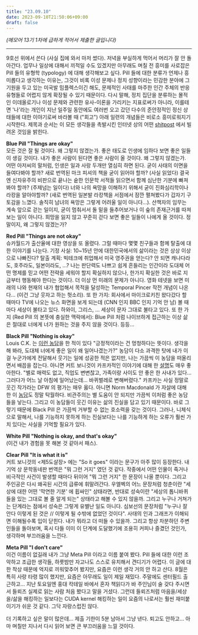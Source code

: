 ```yaml
---
title: "23.09.10"
date: 2023-09-10T21:50:06+09:00
draft: false
---
```


*(메모어 13기 1차에 급하게 적어서 제출한 글입니다)*

---

9호선 위에서 쓴다 (사실 집에 와서 마저 썼다). 저녁을 부실하게 먹어서 머리가 잘 안 돌아간다. 업무나 일상에 대해서 끼적일 수도 있겠지만 아무래도 며칠 전 흥미를 사로잡은 Pill 들의 유형학 (typology) 에 대해 생각해보고 싶다. Pill 들에 대한 분류가 언제나 흥미롭다고 생각하는 이유는, 그것이 비록 이성 문제나 정치 성향이라는 민감한 분야에 그 기원을 두고 있는 미국발 밈플렉스이긴 해도, 문제적인 사태를 마주한 인간 주체의 반응 유형들로 어렵지 않게 확장될 수 있기 때문이다. 다시 말해, 정치 집단을 분류하는 몰적인 이데올로기나 이성 문제와 관련한 유사-이론을 가리키는 지표로써가 아니라, 이를테면 '나'라는 개인이 지난 일주일 동안에도 여러번 오고 갔던 다수의 준안정적인 정신 상태들에 대한 이야기로써 바라볼 때 ("회고") 아래 일련의 개념들은 비로소 흥미로워지기 시작한다. 제목과 순서는 이 모든 생각들을 촉발시킨 인터넷 상의 어떤 [shitpost](https://twitter.com/ShitpostGate/status/1700116778578235754?s=20) 에서 빌려온 것임을 밝힌다.

**Blue Pill "Things are okay"**  
모든 것은 잘 될 것이다. 왜 그렇지 않겠는가. 좋은 태도로 인생에 임하다 보면 좋은 일들이 생길 것이다. 내가 좋은 사람이 된다면 좋은 사람이 올 것이다. 왜 그렇지 않겠는가. 어떤 아저씨의 말처럼, 인생은 일과 사랑 두개만 열심히 하면 된다. 굳이 사태의 이면을 들여다봐야 할까? 새로 번역된 마크 피셔의 책을 굳이 읽어야 할까? (사실 읽었다) 결국엔 신자유주의 비판으로 끝나는 숱한 인문학 서적들 읽으면서 함께 심난한 기분에 빠져봐야 할까? (주제넘는 일이다) 너와 나의 욕망을 이해하기 위해서 굳이 진화심리학이나 라캉을 알아야할까? (새로 번역된 일본발 라캉책을 서점에서 잠깐 펼쳐봤다가 갑자기 구토감을 느꼈다. 솔직히 남녀의 욕망은 그렇게 어려울 일이 아니다...). 산책자의 임무는 계속 앞으로 걷는 일이지, 굳이 멈춰서서 돌 밑을 들추어보거나 이 숲의 존재근거를 따져보는 일이 아니다. 희망을 잃지 않고 꾸준히 걷다 보면 좋은 일들이 나에게 올 것이다. 정말이지, 왜 그렇지 않겠는가?

**Red Pill "Things are not okay"**  
슈카월드가 출산율에 대한 영상을 또 올렸다. 그럴 때마다 몇몇 친구들과 함께 탈출에 대한 이야기를 나눈다. 기정 사실: 10~15년 안에 대한민국에서의 삶이라는 것은 상상 이상으로 나빠진다? 탈출 계획: 빅테크에 취업해서 미국 영주권을 얻는다? 안 되면 캐나다라도, 호주라도, 일본이라도, ...? 나는 판단력도 나쁘고 쉽게 흔들리는 인간이라 도대체 어떤 명제를 믿고 어떤 전략을 세워야 할지 확실하지 않으나, 한가지 확실한 것은 바로 지금부터 행동해야 한다는 것이다. 더 이상 먼 미래의 문제가 아니다. 영화 테넷을 보면 미래의 나와 현재의 내가 협업해서 목적을 달성하는 Temporal Pincer 작전 개념이 나온다... (이건 그냥 웃자고 하는 헛소리). 또 한 가지: 회사에서 마이크로키친 왔다갔다 할 때마다 TV에 나오는 뉴스 화면을 보게 되는데 (CNN 인지 BBC 인지 기억 안 남) 볼 때마다 세상이 불타고 있다. 하와이, 그리스, ... 세상이 문자 그대로 불타고 있다. 또 한 가지 (Red Pill 의 본뜻에 충실한 맥락에서): Blue Pill 처럼 나이브하게 접근하는 이상 삶은 절대로 너에게 너가 원하는 것을 주지 않을 것이다. 등등...

**Black Pill "Nothing is okay"**  
Louis C.K. 는 [이런 농담](https://youtu.be/BRqQZizJY08)을 한 적이 있다 "긍정적이라는 건 멍청하다는 뜻이다. 생각을 해 봐라, 도대체 너에게 좋은 일이 왜 일어나겠는가?" 농담이 다소 과격한 탓에 내가 이걸 누군가에게 전달해서 웃기는 일에 성공한 적은 없지만, 나는 가끔씩 이 농담을 떠올리면서 배꼽을 잡는다. 아니면 커트 보니것이 카프카적인 이야기에 대해 한 [설명](https://youtu.be/GOGru_4z1Vc?t=432)도 매우 좋아한다. "별로 매력도 없고, 직업도 변변찮고, 가족이랑 사이도 안 좋은 한 사내가 있다... 그러다가 어느 날 아침에 일어났는데... 바퀴벌레로 변해버렸다." 카프카는 사실 정말로 웃긴 작가라는 DFW 의 평가는 매우 옳다. 아니면 Norm Macdonald 가 자살에 대해 한 이 [농담](https://youtu.be/Sh7QWBb2U2A)도 정말 탁월하다. 비관주의는 별 도움이 안 되지만 가끔씩 이처럼 좋은 농담들을 낳는다. 그리고 이 농담들이 웃긴 이유는 삶의 진실을 담고 있기 때문이다. 바로 그렇기 때문에 Black Pill 은 가끔씩 거부할 수 없는 호소력을 갖는 것이다. 그러나, 니체식으로 말해서, 나를 기능하지 못하게 하는 진실보다는 나를 기능하게 하는 오류가 훨씬 가치 있다는 사실을 기억할 필요가 있다.

**White Pill "Nothing is okay, and that's okay"**  
(이건 내가 경험을 못 해본 것 같아서 패스).

**Clear Pill "It is what it is"**  
커트 보니것의 <제5도살장> 에는 "So it goes" 이라는 문구가 아주 많이 등장한다. 내 기억 상 문학동네판 번역은 "뭐 그런 거지" 였던 것 같다. 작중에서 어떤 인물이 죽거나 비극적인 사건이 발생할 때마다 뒤이어 "뭐 그런 거지" 한 문장이 나올 뿐이다. 그리고 주인공은 다시 왜곡된 시간의 급류에 휘말려간다. 우엘벡의 어느 문장처럼 청춘이란 "세상에 대한 어떤 '막연한 기분' 에 휩싸인" 상태라면, 반대로 성숙이란 "세상의 톱니바퀴들을 있는 그대로 볼 줄 알게 되는" 상태라고 해볼 수 있지 않을까. 그리고 누구나 거쳐가는 단계라는 점에서 성숙은 그렇게 유별난 일도 아니다. 심보선의 문장처럼 "누구나 잘 안다 이렇게 된 것은 // 이렇게 될 수밖에 없었던 것이다". 사태의 인과 그래프가 이해되면 이해될수록 입이 닫힌다. 내가 뭐라고 더 떠들 수 있을까. 그리고 항상 차분하던 주변인들을 돌아보며, 혹시 다들 이미 이 단계에 도달했기에 조용히 커피나 즐겼던 것인가, 생각하며 부끄러움을 느낀다.

**Meta Pill "I don't care"**  
이건 이름이 없길래 내가 그냥 Meta Pill 이라고 이름 붙여 봤다. Pill 들에 대한 이런 조악하고 조급한 생각들, 하룻밤만 자고나도 스스로 유치해서 견디기가 어렵다. 이 글에 대한 착상 때문에 억지로 끼워맞추어 봤지만, 요즘은 이런 생각 거의 안 하고 산다. 8월은 특히 사랑 타령 많이 했지만, 요즘은 아무래도 일이 제일 재밌다. 주말에도 센터필드 출근하고... 지난 토요일엔 홍대 칵테일 바에서 혼자 책읽다가 바 주인님이 술 갖다 주시면서 들뢰즈 실제로 읽는 사람 처음 봤다고 말을 거셨다. 그런데 들뢰즈처럼 마음을/세상을/삶을 해킹하는 일보다는 CUDA kernel 해킹하는 일이 요즘의 나로서는 훨씬 재미붙이기가 쉬운 것 같다. 그닥 자랑스럽진 않다.

더 기록하고 싶은 말이 많은데... 제출 기한이 5분 남아서 그냥 낸다. 퇴고도 안하고... 아마 며칠만 지나서 다시 읽어 보면 큰 부끄러움을 느낄 것이다.